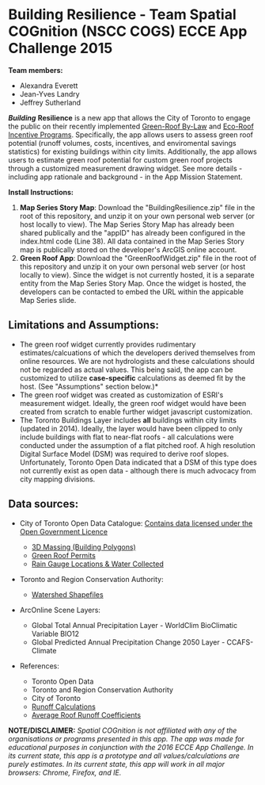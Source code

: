 Building Resilience - Team Spatial COGnition (NSCC COGS) ECCE App Challenge 2015
==================

**Team members:** 
* Alexandra Everett 
* Jean-Yves Landry 
* Jeffrey Sutherland

*__Building__* **Resilience** is a new app that allows the City of Toronto to engage the public on their recently implemented [Green-Roof By-Law](http://www1.toronto.ca/wps/portal/contentonly?vgnextoid=83520621f3161410VgnVCM10000071d60f89RCRD&vgnextchannel=3a7a036318061410VgnVCM10000071d60f89RCRD) and [Eco-Roof Incentive Programs](http://www1.toronto.ca/wps/portal/contentonly?vgnextoid=3a0b506ec20f7410VgnVCM10000071d60f89RCRD). Specifically, the app allows users to assess green roof potential (runoff volumes, costs, incentives, and enviromental savings statistics) for existing buildings within city limits. Additionally, the app allows users to estimate green roof potential for custom green roof projects through a customized measurement drawing widget. See more details - including app rationale and background - in the App Mission Statement.

**Install Instructions:** 
1. **Map Series Story Map**: Download the "BuildingResilience.zip" file in the root of this repository, and unzip it on your own personal web server (or host locally to view). The Map Series Story Map has already been shared publically and the "appID" has already been configured in the index.html code (Line 38). All data contained in the Map Series Story map is publically stored on the developer's  ArcGIS online account. 
2. **Green Roof App**: Download the "GreenRoofWidget.zip" file in the root of this repository and unzip it on your own personal web server (or host locally to view). Since the widget is not currently hosted, it is a separate entity from the Map Series Story Map. Once the widget is hosted, the developers can be contacted to embed the URL within the appicable Map Series slide. 

## Limitations and Assumptions:
* The green roof widget currently provides rudimentary estimates/calcuations of which the developers derived themselves from online resources. We are not hydrologists and these calculations should not be regarded as actual values. This being said, the app can be customized to utilize **case-specific** calculations as deemed fit by the host. (See "Assumptions" section below.)*
* The green roof widget was created as customization of ESRI's measurement widget. Ideally, the green roof widget would have been created from scratch to enable further widget javascript customization.
* The Toronto Buildings Layer includes **all** buildings within city limits (updated in 2014). Ideally, the layer would have been clipped to only include buildings with flat to near-flat roofs - all calculations were conducted under the assumption of a flat pitched roof. A high resolution Digital Surface Model (DSM) was required to derive roof slopes. Unfortunately, Toronto Open Data indicated that a DSM of this type does not currently exist as open data - although there is much advocacy from city mapping divisions.

## Data sources:

* City of Toronto Open Data Catalogue: [Contains data licensed under the Open Government Licence](http://www1.toronto.ca/wps/portal/contentonly?vgnextoid=4a37e03bb8d1e310VgnVCM10000071d60f89RCRD)
	* [3D Massing (Building Polygons)](http://www1.toronto.ca/wps/portal/contentonly?vgnextoid=d431d477f9a3a410VgnVCM10000071d60f89RCRD)
    * [Green Roof Permits](http://www1.toronto.ca/wps/portal/contentonly?vgnextoid=0abdfa24d5e83310VgnVCM1000003dd60f89RCRD)
	* [Rain Gauge Locations & Water Collected](http://www1.toronto.ca/wps/portal/contentonly?vgnextoid=d1e36d83664bd410VgnVCM10000071d60f89RCRD)

* Toronto and Region Conservation Authority:
    * [Watershed Shapefiles](http://www.trca.on.ca/the-living-city/watersheds/)
	
* ArcOnline Scene Layers:
	* Global Total Annual Precipitation Layer - WorldClim BioClimatic Variable BIO12
	* Global Predicted Annual Precipitation Change 2050 Layer - CCAFS-Climate
	
* References:
	* Toronto Open Data
	* Toronto and Region Conservation Authority
	* City of Toronto
	* [Runoff Calculations](http://www.friendsoflittlehuntingcreek.org/description/roof.htm)
	* [Average Roof Runoff Coefficients](http://www.bae.ncsu.edu/greenroofs/GRHC2005paper.pdf)

**NOTE/DISCLAIMER:** *Spatial COGnition is not affiliated with any of the organisations or programs presented in this app. The app was made for educational purposes in conjunction with the 2016 ECCE App Challenge. In its current state, this app is a prototype and all values/calculations are purely estimates. In its current state, this app will work in all major browsers: Chrome, Firefox, and IE.*
